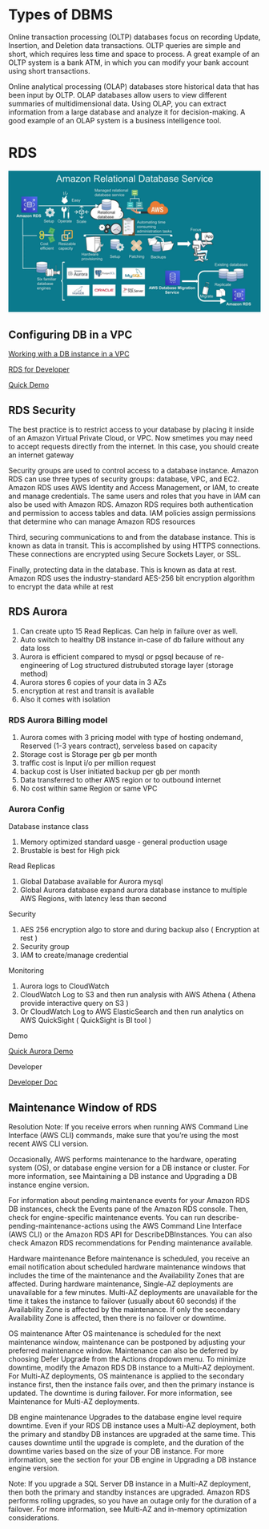 # Types of DBMS

Online transaction processing (OLTP) databases focus on recording Update, Insertion, and Deletion data transactions. OLTP queries are simple and short, which requires less time and space to process. A great example of an OLTP system is a bank ATM, in which you can modify your bank account using short transactions. 

Online analytical processing (OLAP) databases store historical data that has been input by OLTP. OLAP databases allow users to view different summaries of multidimensional data. Using OLAP, you can extract information from a large database and analyze it for decision-making. A good example of an OLAP system is a business intelligence tool.


# RDS

![RDS](images/rds.JPG)


## Configuring DB in a VPC

[Working with a DB instance in a VPC](https://docs.aws.amazon.com/AmazonRDS/latest/UserGuide/USER_VPC.WorkingWithRDSInstanceinaVPC.html)

[RDS for Developer](https://aws.amazon.com/rds/resources/)

[Quick Demo](https://explore.skillbuilder.aws/files/a/w/aws_prod1_docebosaas_com/1663495200/2HKpYD8YqBZB2VPPwyILrQ/tincan/e92d27afbf892bd9807456c5d88e791f486908d4/assets/w3gfFxG5PJwmj9JB_transcoded-M0j_riHCi1_zuvc0-rds-demo.mp4)


## RDS Security

The best practice is to restrict access to your database by placing it inside of an Amazon Virtual Private Cloud, or VPC. Now smetimes you may need to accept requests directly from the internet. In this case, you should create an internet gateway

Security groups are used to control access to a database instance. Amazon RDS can use three types of security groups: database, VPC, and EC2. Amazon RDS uses AWS Identity and Access Management, or IAM, to create and manage credentials. The same users and roles that you have in IAM can also be used with Amazon RDS. Amazon RDS requires both authentication and permission to access tables and data. IAM policies assign permissions that determine who can manage Amazon RDS resources

Third, securing communications to and from the database instance. This is known as data in transit. This is accomplished by using HTTPS connections. These connections are encrypted using Secure Sockets Layer, or SSL.

Finally, protecting data in the database. This is known as data at rest. Amazon RDS uses the industry-standard AES-256 bit encryption algorithm to encrypt the data while at rest

## RDS Aurora

1. Can create upto 15 Read Replicas. Can help in failure over as well.
2. Auto switch to healthy DB instance in-case of db failure without any data loss
3. Aurora is efficient compared to mysql or pgsql because of re-engineering of Log structured distrubuted storage layer (storage method)
4. Aurora stores 6 copies of your data in 3 AZs
5. encryption at rest and transit is available
6. Also it comes with isolation

### RDS Aurora Billing model

1. Aurora comes with 3 pricing model with type of hosting ondemand, Reserved (1-3 years contract), serveless based on capacity
2. Storage cost is Storage per gb per month
3. traffic cost is Input i/o per million request
4. backup cost is User initiated backup per gb per month
5. Data transferred to other AWS region or to outbound internet
6. No cost within same Region or same VPC

### Aurora Config

Database instance class

1. Memory optimized standard uasge - general production usage
2. Brustable is best for High pick

Read Replicas

1. Global Database available for Aurora mysql
2. Global Aurora database expand aurora database instance to multiple AWS Regions, with latency less than second


Security

1. AES 256 encryption algo to store and during backup also ( Encryption at rest )
2. Security group
3. IAM to create/manage credential

Monitoring

1. Aurora logs to CloudWatch
2. CloudWatch Log to S3 and then run analysis with AWS Athena  ( Athena provide interactive query on S3 )
3. Or CloudWatch Log to AWS ElasticSearch and then run analytics on AWS QuickSight ( QuickSight is BI tool )


Demo

[Quick Aurora Demo](https://explore.skillbuilder.aws/files/a/w/aws_prod1_docebosaas_com/1663495200/2HKpYD8YqBZB2VPPwyILrQ/tincan/e92d27afbf892bd9807456c5d88e791f486908d4/assets/_yDm0RFgAof0_0zi_transcoded-OTLI6tcZvs6YlhUo-amazon-aurora-demo.mp4)


Developer

[Developer Doc](https://aws.amazon.com/rds/aurora/resources/?ar-cards-aurora.sort-by=item.additionalFields.dateAdded&ar-cards-aurora.sort-order=desc)


## Maintenance Window of RDS

Resolution
Note: If you receive errors when running AWS Command Line Interface (AWS CLI) commands, make sure that you’re using the most recent AWS CLI version.

Occasionally, AWS performs maintenance to the hardware, operating system (OS), or database engine version for a DB instance or cluster. For more information, see Maintaining a DB instance and Upgrading a DB instance engine version.

For information about pending maintenance events for your Amazon RDS DB instances, check the Events pane of the Amazon RDS console. Then, check for engine-specific maintenance events. You can run describe-pending-maintenance-actions using the AWS Command Line Interface (AWS CLI) or the Amazon RDS API for DescribeDBInstances. You can also check Amazon RDS recommendations for Pending maintenance available.

Hardware maintenance
Before maintenance is scheduled, you receive an email notification about scheduled hardware maintenance windows that includes the time of the maintenance and the Availability Zones that are affected. During hardware maintenance, Single-AZ deployments are unavailable for a few minutes. Multi-AZ deployments are unavailable for the time it takes the instance to failover (usually about 60 seconds) if the Availability Zone is affected by the maintenance. If only the secondary Availability Zone is affected, then there is no failover or downtime.

OS maintenance
After OS maintenance is scheduled for the next maintenance window, maintenance can be postponed by adjusting your preferred maintenance window. Maintenance can also be deferred by choosing Defer Upgrade from the Actions dropdown menu. To minimize downtime, modify the Amazon RDS DB instance to a Multi-AZ deployment. For Multi-AZ deployments, OS maintenance is applied to the secondary instance first, then the instance fails over, and then the primary instance is updated. The downtime is during failover. For more information, see Maintenance for Multi-AZ deployments.

DB engine maintenance
Upgrades to the database engine level require downtime. Even if your RDS DB instance uses a Multi-AZ deployment, both the primary and standby DB instances are upgraded at the same time. This causes downtime until the upgrade is complete, and the duration of the downtime varies based on the size of your DB instance. For more information, see the section for your DB engine in Upgrading a DB instance engine version.

Note: If you upgrade a SQL Server DB instance in a Multi-AZ deployment, then both the primary and standby instances are upgraded. Amazon RDS performs rolling upgrades, so you have an outage only for the duration of a failover. For more information, see Multi-AZ and in-memory optimization considerations.
